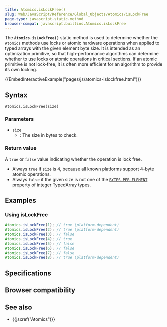 ```yaml
---
title: Atomics.isLockFree()
slug: Web/JavaScript/Reference/Global_Objects/Atomics/isLockFree
page-type: javascript-static-method
browser-compat: javascript.builtins.Atomics.isLockFree
---
```




The **`Atomics.isLockFree()`** static method is used to determine whether the `Atomics` methods use locks or atomic hardware operations when applied to typed arrays with the given element byte size. It is intended as an optimization primitive, so that high-performance algorithms can determine whether to use locks or atomic operations in critical sections. If an atomic primitive is not lock-free, it is often more efficient for an algorithm to provide its own locking.

{{EmbedInteractiveExample("pages/js/atomics-islockfree.html")}}

## Syntax

```js-nolint
Atomics.isLockFree(size)
```

### Parameters

- `size`
  - : The size in bytes to check.

### Return value

A `true` or `false` value indicating whether the operation is lock free.

- Always `true` if `size` is 4, because all known platforms support 4-byte atomic operations.
- Always `false` if the given size is not one of the [`BYTES_PER_ELEMENT`](/Web/JavaScript/Reference/Global_Objects/TypedArray/BYTES_PER_ELEMENT) property of integer TypedArray types.

## Examples

### Using isLockFree

```js
Atomics.isLockFree(1); // true (platform-dependent)
Atomics.isLockFree(2); // true (platform-dependent)
Atomics.isLockFree(3); // false
Atomics.isLockFree(4); // true
Atomics.isLockFree(5); // false
Atomics.isLockFree(6); // false
Atomics.isLockFree(7); // false
Atomics.isLockFree(8); // true (platform-dependent)
```

## Specifications



## Browser compatibility



## See also

- {{jsxref("Atomics")}}
